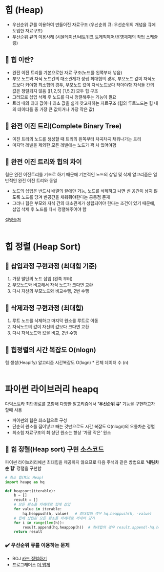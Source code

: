 # 힙 (Heap)

- 우선순위 큐를 이용하여 만들어진 자료구조 (우선순위 큐: 우선순위의 개념을 큐에 도입한 자료구조)
- 우선순위 큐의 이용사례 (시뮬레이션/네트워크 트레픽제어/운영체제의 작업 스케쥴링)

## 📌 힙 이란?
- 완전 이진 트리를 기본으로한 자료 구조(노드를 왼쪽부터 넣음)
- 부모 노드와 자식 노드간의 대소관계가 성립
	최대힙의 경우, 부모노드 값이 자식노드보다 커야함
	최소힙의 경우, 부모노드 값이 자식노드보다 작아야함
	자식들 간의 값은 정렬되지 않음 ([1,2,5] [1,5,2] 모두 힙 구조
- 그러므로 삽입 삭제 후 노드를 다시 정렬해주는 기능이 필요
- 트리 내의 최대 값이나 최소 값을 쉽게 찾고자하는 자료구조 (힙의 루트노드는 힙 내의 데이터들 중 가장 큰 값이거나 가장 작은 값)

## 📌 완전 이진 트리(Complete Binary Tree)

- 이진 트리의 노드를 생성할 때 트리의 왼쪽부터 차곡차곡 채워나가는 트리
- 마지막 레벨을 제외한 모든 레벨에는 노드가 꽉 차 있어야함

## 📌 완전 이진 트리와 힙의 차이

힙은 완전 이진트리를 기초로 하기 때문에 기본적인 노드의 삽입 및 삭제 알고리즘은 일반적인 완전 이진 트리와 동일

- 노드의 삽입은 반드시 배열의 끝에만 가능, 노드를 삭제하고 나면 빈 공간이 남지 않도록 노드를 당겨 빈공간을 채워줘야한다는 공통점 존재
- 그러나 힙은 부모와 자식 간의 대소관계가 성립되어야 한다는 조건이 있기 때문에, 삽입 삭제 후 노드를 다시 정렬해주어야 함

[설명출처](https://evan-moon.github.io/2019/10/12/introduction-data-structure-heap/)
<br/>
<br/>
# 힙 정렬 (Heap Sort)

## 📌 삽입과정 구현과정 (최대힙 기준)

1. 가장 말단의 노드 삽입 (왼쪽 부터)
2. 부모노드와 비교해서 자식 노드가 크다면 교환
3. 다시 자신의 부모노드와 비교수행, 2번 수행

## 📌 삭제과정 구현과정 (최대힙)

1. 루트 노드를 삭제하고 마지막 원소를 루트로 이동
2. 자식노드의 값이 자신의 값보다 크다면 교환
3. 다시 자식노드와 값을 비교, 2번 수행

## 📌 힙정렬의 시간 복잡도 O(nlogn)

힙 생성(Heapify) 알고리즘 시간복잡도 O(logn) * 전체 데이터 수 (n)
<br/>
<br/>

# 파이썬 라이브러리 heapq

다익스트라 최단경로를 포함해 다양한 알고리즘에서 <b>'우선순위 큐'</b> 기능을 구현하고자 할때 사용

- 파이썬의 힙은 최소힙으로 구성
- 단순히 원소를 집어넣고 빼는 것만으로도 시간 복잡도 O(nlogn)의 오름차순 정렬
- 최소힙 자료구조의 최 상단 원소는 항상 '가장 작은' 원소

## 📌 힙 정렬(Heap sort) 구현 소스코드

파이썬 라이브러리에선 최대힙을 제공하지 않으므로 다음 주석과 같은 방법으로 <b>'내림차순 힙'</b> 정렬을 구현함

```python
# 최소 힙(Min Heap)
import heapq as hq

def heapsort(iterable):
	h = []
	result = []
	# 모든 원소를 차례대로 힙에 삽입	
	for value in iterable:
		hq.heappush(h, value)   # 최대힙의 경우 hq.heappush(h, -value)
	# 힙에 삽입된 모든 원소를 차례대로 꺼내어 담기
	for i in range(len(h)):
		result.append(hq.heappop(h))  # 최대힙의 경우 result.append(-hq.heappush(h))
	return result
```

### ✔️ 우선순위 큐를 이용하는 문제

- BOJ [카드 정렬하기](https://www.acmicpc.net/problem/1715)
- 프로그래머스 [더 맵게](https://programmers.co.kr/learn/courses/30/lessons/42626?language=python3)
